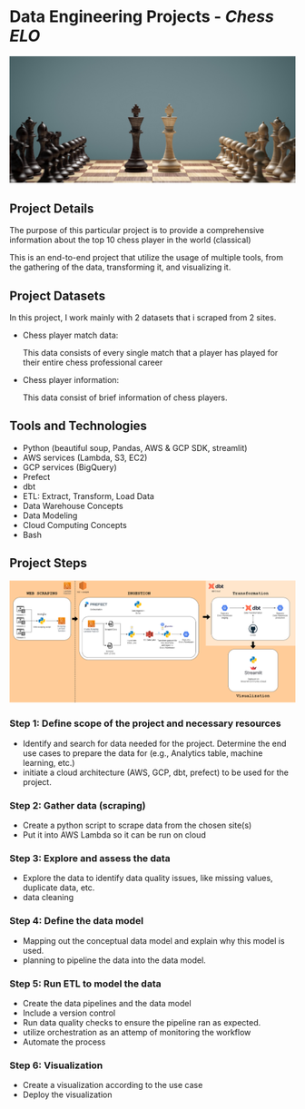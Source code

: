 # Data Engineering Projects - ***Chess ELO***

![header](pics/header.png)

## **Project Details**

The purpose of this particular project is to provide a comprehensive information about the top 10 chess player in the world (classical)

This is an end-to-end project that utilize the usage of multiple tools, from the gathering of the data, transforming it, and visualizing it. 

## **Project Datasets**

In this project, I work mainly with 2 datasets that i scraped from 2 sites.

- Chess player match data:

    This data consists of every single match that a player has played for their entire chess professional career

- Chess player information:

    This data consist of brief information of chess players.

## **Tools and Technologies**
- Python (beautiful soup, Pandas, AWS & GCP SDK, streamlit)
- AWS services (Lambda, S3, EC2)
- GCP services (BigQuery)
- Prefect 
- dbt
- ETL: Extract, Transform, Load Data
- Data Warehouse Concepts
- Data Modeling
- Cloud Computing Concepts
- Bash


## **Project Steps**


![flow](pics/flow.png)

### **Step 1: Define scope of the project and necessary resources**

- Identify and search for data needed for the project. Determine the end use cases to prepare the data for (e.g., Analytics table, machine learning, etc.)
- initiate a cloud architecture (AWS, GCP, dbt, prefect) to be used for the project.

### **Step 2: Gather data (scraping)**

- Create a python script to scrape data from the chosen site(s)
- Put it into AWS Lambda so it can be run on cloud

### **Step 3: Explore and assess the data**

- Explore the data to identify data quality issues, like missing values, duplicate data, etc.
- data cleaning

### **Step 4: Define the data model**

- Mapping out the conceptual data model and explain why this model is used.
- planning to pipeline the data into the data model.

### **Step 5: Run ETL to model the data**

- Create the data pipelines and the data model
- Include a version control
- Run data quality checks to ensure the pipeline ran as expected.
- utilize orchestration as an attemp of monitoring the workflow
- Automate the process

### **Step 6: Visualization**

- Create a visualization according to the use case
- Deploy the visualization










